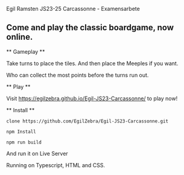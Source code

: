 Egil Ramsten
JS23-25
Carcassonne - Examensarbete

## Come and play the classic boardgame, now online.

** Gameplay ** 

Take turns to place the tiles. 
And then place the Meeples if you want.

Who can collect the most points before the turns run out.


** Play **

Visit https://egilzebra.github.io/Egil-JS23-Carcassonne/ to play now!


** Install **
``` 
clone https://github.com/EgilZebra/Egil-JS23-Carcassonne.git 
```
```
npm Install
```
```
npm run build
```
And run it on Live Server


Running on Typescript, HTML and CSS.
